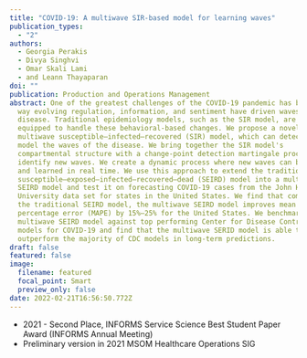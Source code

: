 ```yaml
---
title: "COVID-19: A multiwave SIR-based model for learning waves"
publication_types:
  - "2"
authors:
  - Georgia Perakis
  - Divya Singhvi
  - Omar Skali Lami
  - and Leann Thayaparan
doi: ""
publication: Production and Operations Management
abstract: One of the greatest challenges of the COVID-19 pandemic has been the
  way evolving regulation, information, and sentiment have driven waves of the
  disease. Traditional epidemiology models, such as the SIR model, are not
  equipped to handle these behavioral-based changes. We propose a novel
  multiwave susceptible–infected–recovered (SIR) model, which can detect and
  model the waves of the disease. We bring together the SIR model's
  compartmental structure with a change-point detection martingale process to
  identify new waves. We create a dynamic process where new waves can be flagged
  and learned in real time. We use this approach to extend the traditional
  susceptible–exposed–infected–recovered–dead (SEIRD) model into a multiwave
  SEIRD model and test it on forecasting COVID-19 cases from the John Hopkins
  University data set for states in the United States. We find that compared to
  the traditional SEIRD model, the multiwave SEIRD model improves mean absolute
  percentage error (MAPE) by 15%–25% for the United States. We benchmark the
  multiwave SEIRD model against top performing Center for Disease Control (CDC)
  models for COVID-19 and find that the multiwave SERID model is able to
  outperform the majority of CDC models in long-term predictions.
draft: false
featured: false
image:
  filename: featured
  focal_point: Smart
  preview_only: false
date: 2022-02-21T16:56:50.772Z
---
```

* 2021 - Second Place, INFORMS Service Science Best Student Paper Award (INFORMS Annual Meeting)
* Preliminary version in 2021 MSOM Healthcare Operations SIG